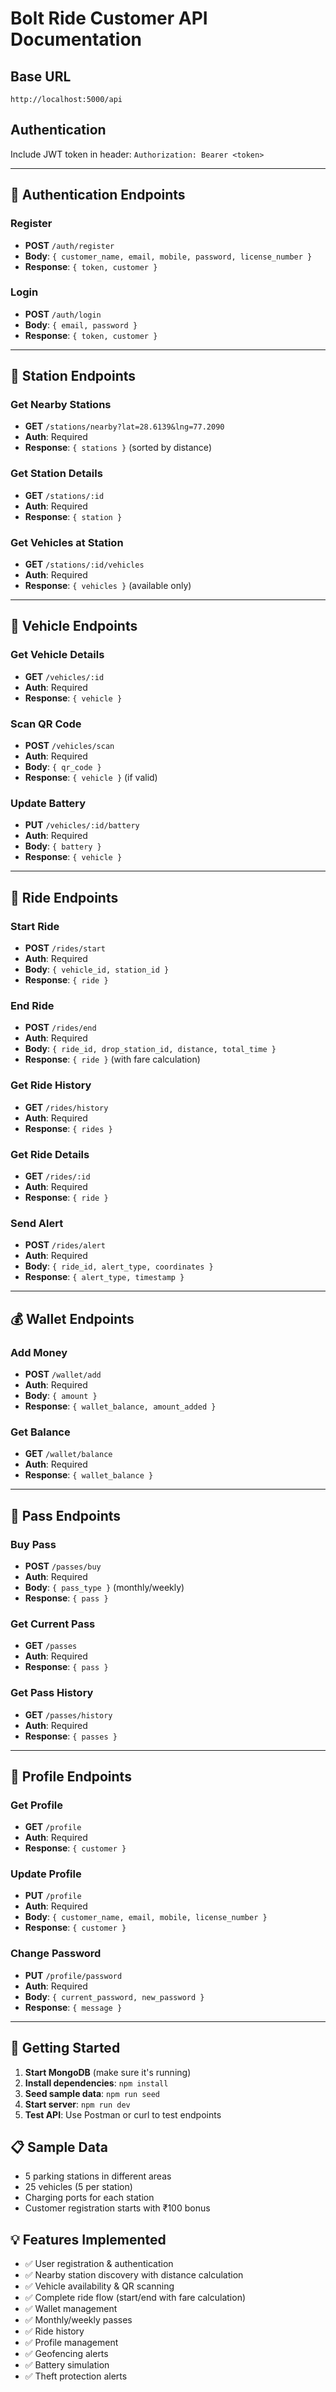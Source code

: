 # Bolt Ride Customer API Documentation

## Base URL
`http://localhost:5000/api`

## Authentication
Include JWT token in header: `Authorization: Bearer <token>`

---

## 🔐 Authentication Endpoints

### Register
- **POST** `/auth/register`
- **Body**: `{ customer_name, email, mobile, password, license_number }`
- **Response**: `{ token, customer }`

### Login
- **POST** `/auth/login`
- **Body**: `{ email, password }`
- **Response**: `{ token, customer }`

---

## 🏢 Station Endpoints

### Get Nearby Stations
- **GET** `/stations/nearby?lat=28.6139&lng=77.2090`
- **Auth**: Required
- **Response**: `{ stations }` (sorted by distance)

### Get Station Details
- **GET** `/stations/:id`
- **Auth**: Required
- **Response**: `{ station }`

### Get Vehicles at Station
- **GET** `/stations/:id/vehicles`
- **Auth**: Required
- **Response**: `{ vehicles }` (available only)

---

## 🚗 Vehicle Endpoints

### Get Vehicle Details
- **GET** `/vehicles/:id`
- **Auth**: Required
- **Response**: `{ vehicle }`

### Scan QR Code
- **POST** `/vehicles/scan`
- **Auth**: Required
- **Body**: `{ qr_code }`
- **Response**: `{ vehicle }` (if valid)

### Update Battery
- **PUT** `/vehicles/:id/battery`
- **Auth**: Required
- **Body**: `{ battery }`
- **Response**: `{ vehicle }`

---

## 🚴 Ride Endpoints

### Start Ride
- **POST** `/rides/start`
- **Auth**: Required
- **Body**: `{ vehicle_id, station_id }`
- **Response**: `{ ride }`

### End Ride
- **POST** `/rides/end`
- **Auth**: Required
- **Body**: `{ ride_id, drop_station_id, distance, total_time }`
- **Response**: `{ ride }` (with fare calculation)

### Get Ride History
- **GET** `/rides/history`
- **Auth**: Required
- **Response**: `{ rides }`

### Get Ride Details
- **GET** `/rides/:id`
- **Auth**: Required
- **Response**: `{ ride }`

### Send Alert
- **POST** `/rides/alert`
- **Auth**: Required
- **Body**: `{ ride_id, alert_type, coordinates }`
- **Response**: `{ alert_type, timestamp }`

---

## 💰 Wallet Endpoints

### Add Money
- **POST** `/wallet/add`
- **Auth**: Required
- **Body**: `{ amount }`
- **Response**: `{ wallet_balance, amount_added }`

### Get Balance
- **GET** `/wallet/balance`
- **Auth**: Required
- **Response**: `{ wallet_balance }`

---

## 🎫 Pass Endpoints

### Buy Pass
- **POST** `/passes/buy`
- **Auth**: Required
- **Body**: `{ pass_type }` (monthly/weekly)
- **Response**: `{ pass }`

### Get Current Pass
- **GET** `/passes`
- **Auth**: Required
- **Response**: `{ pass }`

### Get Pass History
- **GET** `/passes/history`
- **Auth**: Required
- **Response**: `{ passes }`

---

## 👤 Profile Endpoints

### Get Profile
- **GET** `/profile`
- **Auth**: Required
- **Response**: `{ customer }`

### Update Profile
- **PUT** `/profile`
- **Auth**: Required
- **Body**: `{ customer_name, email, mobile, license_number }`
- **Response**: `{ customer }`

### Change Password
- **PUT** `/profile/password`
- **Auth**: Required
- **Body**: `{ current_password, new_password }`
- **Response**: `{ message }`

---

## 🚀 Getting Started

1. **Start MongoDB** (make sure it's running)
2. **Install dependencies**: `npm install`
3. **Seed sample data**: `npm run seed`
4. **Start server**: `npm run dev`
5. **Test API**: Use Postman or curl to test endpoints

## 📋 Sample Data
- 5 parking stations in different areas
- 25 vehicles (5 per station)
- Charging ports for each station
- Customer registration starts with ₹100 bonus

## 💡 Features Implemented
- ✅ User registration & authentication
- ✅ Nearby station discovery with distance calculation
- ✅ Vehicle availability & QR scanning
- ✅ Complete ride flow (start/end with fare calculation)
- ✅ Wallet management
- ✅ Monthly/weekly passes
- ✅ Ride history
- ✅ Profile management
- ✅ Geofencing alerts
- ✅ Battery simulation
- ✅ Theft protection alerts
